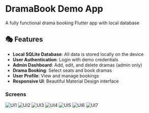 # DramaBook Demo App

A fully functional drama booking Flutter app with local database

## 🎭 Features

- **Local SQLite Database**: All data is stored locally on the device
- **User Authentication**: Login with demo credentials
- **Admin Dashboard**: Add, edit, and delete dramas (admin only)
- **Drama Booking**: Select seats and book dramas
- **User Profile**: View and manage bookings
- **Responsive UI**: Beautiful Material Design interface



### Screens
![UI1](screenshots/ui1.jpg)
![UI2](screenshots/ui2.jpg)
![UI3](screenshots/ui3.jpg)
![UI4](screenshots/ui4.jpg)
![UI5](screenshots/ui5.jpg)
![UI6](screenshots/ui6.jpg)
![UI7](screenshots/ui7.jpg)

